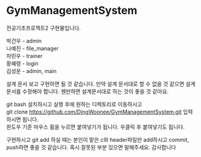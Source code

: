 # GymManagementSystem
전공기초프로젝트2 구현물입니다.

박건우 - admin<br>
나예진 - file_manager<br>
차민우 - trainer<br>
황혜령 - login<br>
김성운 - admin, main

설계 문서 보고 구현하면 될 것 같습니다.
만약 설계 문서대로 할 수 없을 것 같으면 설계 문서를 수정해야 합니다.
웬만하면 설계문서대로 하는 것이 좋을 것 같아요.

git bash 설치하시고 실행 후에 원하는 디렉토리로 이동하시고
<br>
git clone https://github.com/DingWoonee/GymManagementSystem.git 
입력하시면 됩니다.
<br>
윈도우 기준 마우스 휠을 누르면 붙여넣기가 됩니다. 우클릭 후 붙여넣기도 됩니다.

구현하시고 git add 하실 때는 본인이 맡은 c와 header파일만 add하시고 commit, push하면 좋을 것 같습니다.
혹시 잘못된 부분 있으면 말해주세요. 감사합니다
